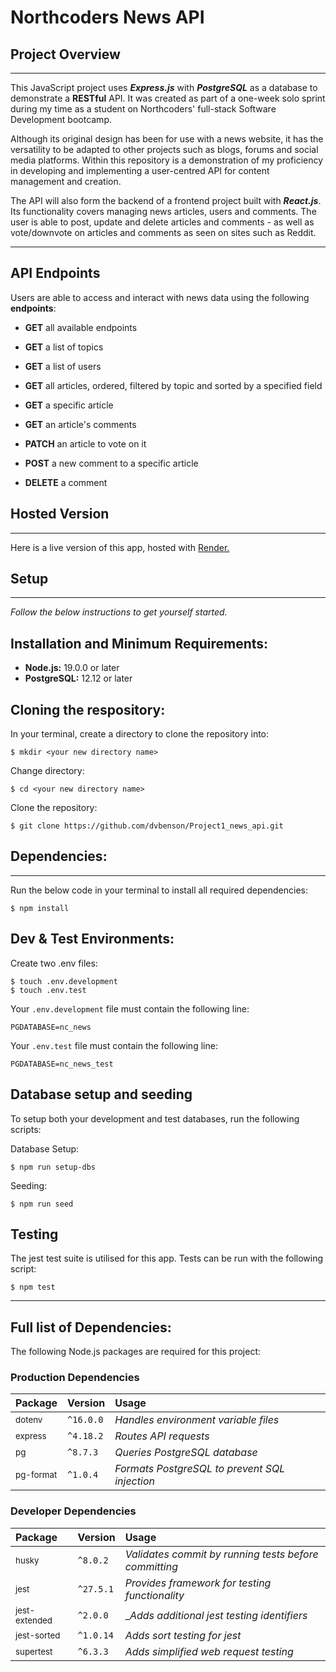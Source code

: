 # **Northcoders News API**

## **Project Overview**

---

This JavaScript project uses **_Express.js_** with **_PostgreSQL_** as a database to demonstrate a **RESTful** API. It was created as part of a one-week solo sprint during my time as a student on Northcoders' full-stack Software Development bootcamp.

Although its original design has been for use with a news website, it has the versatility to be adapted to other projects such as blogs, forums and social media platforms. Within this repository is a demonstration of my proficiency in developing and implementing a user-centred API for content management and creation.

The API will also form the backend of a frontend project built with **_React.js_**. Its functionality covers managing news articles, users and comments. The user is able to
post, update and delete articles and comments - as well as vote/downvote on articles and comments as seen on sites such as Reddit.

---

## **API Endpoints**

Users are able to access and interact with news data using the following **endpoints**:

- **GET** all available endpoints

- **GET** a list of topics

- **GET** a list of users

- **GET** all articles, ordered, filtered by topic and sorted by a specified field

- **GET** a specific article

- **GET** an article's comments

- **PATCH** an article to vote on it

- **POST** a new comment to a specific article

- **DELETE** a comment

## **Hosted Version**

---

Here is a live version of this app, hosted with [Render.](https://badsauce-webservices.onrender.com)

## **Setup**

---

_Follow the below instructions to get yourself started._

## **Installation and Minimum Requirements:**

- **Node.js:** 19.0.0 or later
- **PostgreSQL:** 12.12 or later

## **Cloning the respository:**

In your terminal, create a directory to clone the repository into:

```
$ mkdir <your new directory name>
```

Change directory:

```
$ cd <your new directory name>
```

Clone the repository:

```
$ git clone https://github.com/dvbenson/Project1_news_api.git
```

## **Dependencies:**

---

Run the below code in your terminal to install all required dependencies:

```
$ npm install
```

## **Dev & Test Environments:**

Create two .env files:

```
$ touch .env.development
$ touch .env.test
```

Your `.env.development` file must contain the following line:

```
PGDATABASE=nc_news
```

Your `.env.test` file must contain the following line:

```
PGDATABASE=nc_news_test
```

## **Database setup and seeding**

To setup both your development and test databases, run the following scripts:

Database Setup:

```
$ npm run setup-dbs
```

Seeding:

```
$ npm run seed
```

## **Testing**

The jest test suite is utilised for this app. Tests can be run with
the following script:

```
$ npm test
```

---

## **Full list of Dependencies:**

The following Node.js packages are required for this project:

### **Production Dependencies**

| Package              | Version   | Usage                                         |
| :------------------- | :-------- | :-------------------------------------------- |
| <sub>dotenv</sub>    | `^16.0.0` | _Handles environment variable files_          |
| <sub>express</sub>   | `^4.18.2` | _Routes API requests_                         |
| <sub>pg</sub>        | `^8.7.3`  | _Queries PostgreSQL database_                 |
| <sub>pg-format</sub> | `^1.0.4`  | _Formats PostgreSQL to prevent SQL injection_ |

### **Developer Dependencies**

| Package                  | Version   | Usage                                                 |
| :----------------------- | :-------- | :---------------------------------------------------- |
| <sub>husky</sub>         | `^8.0.2`  | _Validates commit by running tests before committing_ |
| <sub>jest</sub>          | `^27.5.1` | _Provides framework for testing functionality_        |
| <sub>jest-extended</sub> | `^2.0.0`  | \__Adds additional jest testing identifiers_          |
| <sub>jest-sorted</sub>   | `^1.0.14` | _Adds sort testing for jest_                          |
| <sub>supertest</sub>     | `^6.3.3`  | _Adds simplified web request testing_                 |
